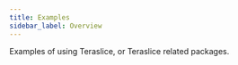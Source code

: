 ```yaml
---
title: Examples
sidebar_label: Overview
---
```


Examples of using Teraslice, or Teraslice related packages.
